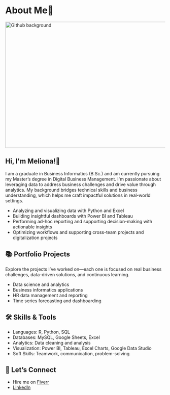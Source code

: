 # About Me🧕
<img width="1584" height="396" alt="GIthub background" src="https://github.com/user-attachments/assets/3774e127-b534-4e5f-9780-fb792090cf11" />



## Hi, I'm Meliona!👋

I am a graduate in Business Informatics (B.Sc.) and am currently pursuing my Master’s degree in Digital Business Management. I'm passionate about leveraging data to address business challenges and drive value through analytics. My background bridges technical skills and business understanding, which helps me craft impactful solutions in real-world settings.
- Analyzing and visualizing data with Python and Excel
- Building insightful dashboards with Power BI and Tableau
- Performing ad-hoc reporting and supporting decision-making with actionable insights
- Optimizing workflows and supporting cross-team projects and digitalization projects

## 📚 Portfolio Projects
Explore the projects I’ve worked on—each one is focused on real business challenges, data-driven solutions, and continuous learning.
- Data science and analytics
- Business informatics applications
- HR data management and reporting
- Time series forecasting and dashboarding

## 🛠️ Skills & Tools
- Languages: R,	Python, SQL
- Databases: MySQL, Google Sheets, Excel
- Analytics: Data cleaning and analysis
- Visualization: Power BI, Tableau, Excel Charts,  Google Data Studio
- Soft Skills: Teamwork, communication, problem-solving

## 🤝 Let’s Connect

- Hire me on [Fiverr](https://www.fiverr.com/s/Eg6mQe8)
- [LinkedIn](http://linkedin.com/in/meliona-meliona)
<!--
**Melionaa/melionaa** is a ✨ _special_ ✨ repository because its `README.md` (this file) appears on your GitHub profile.

Here are some ideas to get you started:

- 🔭 I’m currently working on ...
- 🌱 I’m currently learning ...
- 👯 I’m looking to collaborate on ...
- 🤔 I’m looking for help with ...
- 💬 Ask me about ...
- 📫 How to reach me: ...
- 😄 Pronouns: ...
- ⚡ Fun fact: ...
-->
